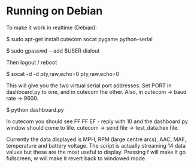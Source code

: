 Running on Debian
==========

To make it work in realtime (Debian):

$ sudo apt-get install cutecom socat pygame python-serial

$ sudo gpasswd --add $USER dialout

Then logout / reboot

$ socat -d -d pty,raw,echo=0 pty,raw,echo=0

This will give you the two virtual serial port addresses. Set PORT in dashboard.py to one, and in cutecom the other. Also, in cutecom -> baud rate -> 9600.

$ python dashboard.py

In cutecom you should see FF FF EF - reply with 10 and the dashboard.py window should come to life. cutecom -> send file -> test_data.hex file.

Currently the data displayed is MPH, RPM (large centre arcs), AAC, MAF, temperature and battery voltage. The script is actually streaming 14 data values but these are the most useful to display. Pressing f will make it go fullscreen, w will make it revert back to windowed mode.
